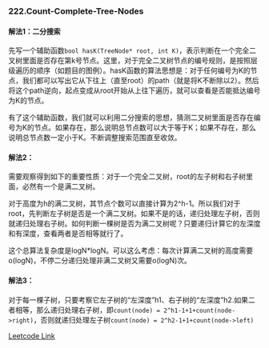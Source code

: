 ### 222.Count-Complete-Tree-Nodes

#### 解法1：二分搜索
先写一个辅助函数```bool hasK(TreeNode* root, int K)```，表示判断在一个完全二叉树里面是否存在第k号节点。这里，对于完全二叉树节点的编号规则，是按照层级遍历的顺序（如题目的图例）。hasK函数的算法思想是：对于任何编号为K的节点，我们都可以写出它从下往上（直至root）的path（就是将K不断除以2）。然后将这个path逆向，起点变成从root开始从上往下遍历，就可以查看是否能抵达编号为K的节点。

有了这个辅助函数，我们就可以利用二分搜索的思想，猜测二叉树里面是否存在编号为K的节点。如果存在，那么说明总节点数可以大于等于K；如果不存在，那么说明总节点数一定小于K。不断调整搜索范围直至收敛。

#### 解法2：
需要观察得到如下的重要性质：对于一个完全二叉树，root的左子树和右子树里面，必然有一个是满二叉树。

对于高度为h的满二叉树，其节点个数可以直接计算为2^h-1。所以我们对于root，先判断左子树是否是一个满二叉树。如果不是的话，递归处理左子树，否则就递归处理右子树。如何判断一棵树是否为满二叉树呢？只要递归计算它的左深度和有深度，查看两者是否相等就行了。

这个总算法复杂度是logN\*logN。可以这么考虑：每次计算满二叉树的高度需要o(logN)，不停二分递归处理非满二叉树又需要o(logN)次。

#### 解法3：
对于每一棵子树，只要考察它左子树的“左深度”h1、右子树的“左深度”h2.如果二者相等，那么递归处理右子树，即```count(node) = 2^h1-1+1+count(node->right)```，否则就递归处理左子树```count(node) = 2^h2-1+1+count(node->left)```


[Leetcode Link](https://leetcode.com/problems/count-complete-tree-nodes)
